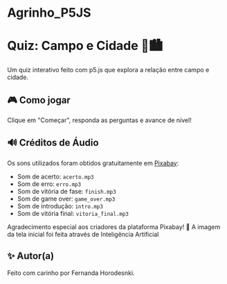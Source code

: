 # Agrinho_P5JS
# Quiz: Campo e Cidade 🌾🏙️

Um quiz interativo feito com p5.js que explora a relação entre campo e cidade.

## 🎮 Como jogar
Clique em "Começar", responda as perguntas e avance de nível!

## 🔊 Créditos de Áudio
Os sons utilizados foram obtidos gratuitamente em [Pixabay](https://pixabay.com/pt/sound-effects/):

- Som de acerto: `acerto.mp3`
- Som de erro: `erro.mp3`
- Som de vitória de fase: `finish.mp3`
- Som de game over: `game_over.mp3`
- Som de introdução: `intro.mp3`
- Som de vitória final: `vitoria_final.mp3`

Agradecimento especial aos criadores da plataforma Pixabay! 💖
A imagem da tela inicial foi feita através de Inteligência Artificial

## ✨ Autor(a)
Feito com carinho por Fernanda Horodesnki.
